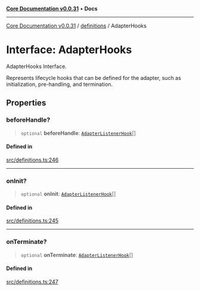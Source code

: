 [**Core Documentation v0.0.31**](../../README.md) • **Docs**

***

[Core Documentation v0.0.31](../../modules.md) / [definitions](../README.md) / AdapterHooks

# Interface: AdapterHooks

AdapterHooks Interface.

Represents lifecycle hooks that can be defined for the adapter, such as initialization, pre-handling, and termination.

## Properties

### beforeHandle?

> `optional` **beforeHandle**: [`AdapterListenerHook`](../type-aliases/AdapterListenerHook.md)[]

#### Defined in

[src/definitions.ts:246](https://github.com/stonemjs/core/blob/c4dbb69a8c86aa6134b62f7d9cac7dabb444c749/src/definitions.ts#L246)

***

### onInit?

> `optional` **onInit**: [`AdapterListenerHook`](../type-aliases/AdapterListenerHook.md)[]

#### Defined in

[src/definitions.ts:245](https://github.com/stonemjs/core/blob/c4dbb69a8c86aa6134b62f7d9cac7dabb444c749/src/definitions.ts#L245)

***

### onTerminate?

> `optional` **onTerminate**: [`AdapterListenerHook`](../type-aliases/AdapterListenerHook.md)[]

#### Defined in

[src/definitions.ts:247](https://github.com/stonemjs/core/blob/c4dbb69a8c86aa6134b62f7d9cac7dabb444c749/src/definitions.ts#L247)
